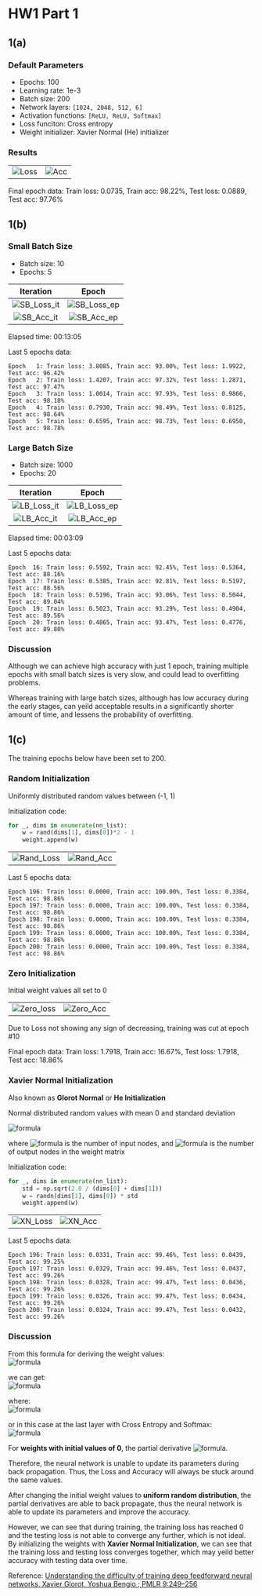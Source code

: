 # HW1 Part 1

## 1(a)

### Default Parameters

* Epochs: 100
* Learning rate: 1e-3
* Batch size: 200
* Network layers: `[1024, 2048, 512, 6]`
* Activation functions: `[ReLU, ReLU, Softmax]`
* Loss funciton: Cross entropy
* Weight initializer: Xavier Normal (He) initializer

### Results

| | |
|:--:|:--:|
| ![Loss](https://github.com/yuchen071/Feedforward-Classification-Network/blob/main/results/imgs/Loss.png) | ![Acc](https://github.com/yuchen071/Feedforward-Classification-Network/blob/main/results/imgs/Accuracy.png) |

Final epoch data: Train loss: 0.0735, Train acc: 98.22%, Test loss: 0.0889, Test acc: 97.76%

## 1(b)

### Small Batch Size

* Batch size: 10
* Epochs: 5

| Iteration | Epoch |
|:--:|:--:|
| ![SB_Loss_it](https://github.com/yuchen071/Feedforward-Classification-Network/blob/main/results/imgs/SB_Loss_it.png) | ![SB_Loss_ep](https://github.com/yuchen071/Feedforward-Classification-Network/blob/main/results/imgs/SB_Loss_ep.png) |
| ![SB_Acc_it](https://github.com/yuchen071/Feedforward-Classification-Network/blob/main/results/imgs/SB_Acc_it.png) | ![SB_Acc_ep](https://github.com/yuchen071/Feedforward-Classification-Network/blob/main/results/imgs/SB_Acc_ep.png) |

Elapsed time: 00:13:05

Last 5 epochs data:
```
Epoch   1: Train loss: 3.8085, Train acc: 93.00%, Test loss: 1.9922, Test acc: 96.42%
Epoch   2: Train loss: 1.4207, Train acc: 97.32%, Test loss: 1.2871, Test acc: 97.47%
Epoch   3: Train loss: 1.0014, Train acc: 97.93%, Test loss: 0.9866, Test acc: 98.18%
Epoch   4: Train loss: 0.7930, Train acc: 98.49%, Test loss: 0.8125, Test acc: 98.64%
Epoch   5: Train loss: 0.6595, Train acc: 98.73%, Test loss: 0.6950, Test acc: 98.78%
```

### Large Batch Size

* Batch size: 1000
* Epochs: 20

| Iteration | Epoch |
|:--:|:--:|
| ![LB_Loss_it](https://github.com/yuchen071/Feedforward-Classification-Network/blob/main/results/imgs/LB_Loss_it.png) | ![LB_Loss_ep](https://github.com/yuchen071/Feedforward-Classification-Network/blob/main/results/imgs/LB_Loss_ep.png) |
| ![LB_Acc_it](https://github.com/yuchen071/Feedforward-Classification-Network/blob/main/results/imgs/LB_Acc_it.png) | ![LB_Acc_ep](https://github.com/yuchen071/Feedforward-Classification-Network/blob/main/results/imgs/LB_Acc_ep.png) |

Elapsed time: 00:03:09

Last 5 epochs data:
```
Epoch  16: Train loss: 0.5592, Train acc: 92.45%, Test loss: 0.5364, Test acc: 88.16%
Epoch  17: Train loss: 0.5385, Train acc: 92.81%, Test loss: 0.5197, Test acc: 88.56%
Epoch  18: Train loss: 0.5196, Train acc: 93.06%, Test loss: 0.5044, Test acc: 89.04%
Epoch  19: Train loss: 0.5023, Train acc: 93.29%, Test loss: 0.4904, Test acc: 89.56%
Epoch  20: Train loss: 0.4865, Train acc: 93.47%, Test loss: 0.4776, Test acc: 89.80%
```

### Discussion

Although we can achieve high accuracy with just 1 epoch, training multiple epochs with small batch sizes is very slow, and could lead to overfitting problems.

Whereas training with large batch sizes, although has low accuracy during the early stages, can yeild acceptable results in a significantly shorter amount of time, and lessens the probability of overfitting. 

## 1(c)

The training epochs below have been set to 200.

### Random Initialization

Uniformly distributed random values between (-1, 1) 

Initialization code: 

```python
for _, dims in enumerate(nn_list):
    w = rand(dims[1], dims[0])*2 - 1
    weight.append(w)
```

| | |
|:--:|:--:|
| ![Rand_Loss](https://github.com/yuchen071/Feedforward-Classification-Network/blob/main/results/imgs/Rand_loss.png) | ![Rand_Acc](https://github.com/yuchen071/Feedforward-Classification-Network/blob/main/results/imgs/Rand_acc.png) |

Last 5 epochs data:
```
Epoch 196: Train loss: 0.0000, Train acc: 100.00%, Test loss: 0.3384, Test acc: 98.86%
Epoch 197: Train loss: 0.0000, Train acc: 100.00%, Test loss: 0.3384, Test acc: 98.86%
Epoch 198: Train loss: 0.0000, Train acc: 100.00%, Test loss: 0.3384, Test acc: 98.86%
Epoch 199: Train loss: 0.0000, Train acc: 100.00%, Test loss: 0.3384, Test acc: 98.86%
Epoch 200: Train loss: 0.0000, Train acc: 100.00%, Test loss: 0.3384, Test acc: 98.86%
```


### Zero Initialization

Initial weight values all set to 0

| | |
|:--:|:--:|
| ![Zero_loss](https://github.com/yuchen071/Feedforward-Classification-Network/blob/main/results/imgs/zero_loss.png) | ![Zero_Acc](https://github.com/yuchen071/Feedforward-Classification-Network/blob/main/results/imgs/zero_acc.png) |

Due to Loss not showing any sign of decreasing, training was cut at epoch #10

Final epoch data: Train loss: 1.7918, Train acc: 16.67%, Test loss: 1.7918, Test acc: 18.86%

### Xavier Normal Initialization

Also known as **Glorot Normal** or **He Initialization**

Normal distributed random values with mean 0 and standard deviation

![formula](https://render.githubusercontent.com/render/math?math=%5Csigma%20%3D%20%5Csqrt%7B%5Cfrac%7B2%7D%7Bn_%7Bin%7D%20%2B%20n_%7Bout%7D%7D%7D&mode=display)

where ![formula](https://render.githubusercontent.com/render/math?math=n_{in}) is the number of input nodes, and ![formula](https://render.githubusercontent.com/render/math?math=n_{out}) is the number of output nodes in the weight matrix

Initialization code:

```python
for _, dims in enumerate(nn_list):
    std = np.sqrt(2.0 / (dims[0] + dims[1]))
    w = randn(dims[1], dims[0]) * std
    weight.append(w)
```

| | |
|:---:|:---:|
| ![XN_Loss](https://github.com/yuchen071/Feedforward-Classification-Network/blob/main/results/imgs/xn_loss.png)  | ![XN_Acc](https://github.com/yuchen071/Feedforward-Classification-Network/blob/main/results/imgs/xn_acc.png) |


Last 5 epochs data:
```
Epoch 196: Train loss: 0.0331, Train acc: 99.46%, Test loss: 0.0439, Test acc: 99.25%
Epoch 197: Train loss: 0.0329, Train acc: 99.46%, Test loss: 0.0437, Test acc: 99.26%
Epoch 198: Train loss: 0.0328, Train acc: 99.47%, Test loss: 0.0436, Test acc: 99.26%
Epoch 199: Train loss: 0.0326, Train acc: 99.47%, Test loss: 0.0434, Test acc: 99.26%
Epoch 200: Train loss: 0.0324, Train acc: 99.47%, Test loss: 0.0432, Test acc: 99.26%
```

### Discussion

From this formula for deriving the weight values:  
![formula](https://render.githubusercontent.com/render/math?math=%5Cfrac%7B%5Cpartial%20J%7D%7B%5Cpartial%20w%5E%7B%28L%29%7D_%7Bjk%7D%7D%20%3D%20%5Cfrac%7B%5Cpartial%20z%5E%7B%28L%29%7D_j%7D%7B%5Cpartial%20w%5E%7B%28L%29%7D_%7Bjk%7D%7D%20%5Cfrac%7B%5Cpartial%20a%5E%7B%28L%29%7D_j%7D%7B%5Cpartial%20z%5E%7B%28L%29%7D_j%7D%20%5Cfrac%7B%5Cpartial%20J%7D%7B%5Cpartial%20a%5E%7B%28L%29%7D_j%7D&mode=display)

we can get:  
![formula](https://render.githubusercontent.com/render/math?math=%5Cfrac%7B%5Cpartial%20J%7D%7B%5Cpartial%20w%5E%7B%28L%29%7D_%7Bjk%7D%7D%20%3D%20a%5E%7B%28L-1%29%7D_k%20%5Csigma%27%28z%5E%7B%28L%29%7D_j%29%20%5Cfrac%7B%5Cpartial%20J%7D%7B%5Cpartial%20a%5E%7B%28L%29%7D_j%7D&mode=display)

where:  
![formula](https://render.githubusercontent.com/render/math?math=%5Cfrac%7B%5Cpartial%20J%7D%7B%5Cpartial%20a%5E%7B%28L%29%7D_j%7D%20%3D%20%5Csum%5E%7Bn_%7BL%2B1%7D-1%7D_%7Bj%3D0%7D%5Cfrac%7B%5Cpartial%20z%5E%7B%28L%2B1%29%7D_j%7D%7B%5Cpartial%20a%5E%7B%28L%29%7D_%7Bj%7D%7D%20%5Cfrac%7B%5Cpartial%20a%5E%7B%28L%2B1%29%7D_j%7D%7B%5Cpartial%20z%5E%7B%28L%2B1%29%7D_j%7D%5Cfrac%7B%5Cpartial%20J%7D%7B%5Cpartial%20a%5E%7B%28L%2B1%29%7D_j%7D%20%3D%20%5Csum%5E%7Bn_%7BL%2B1%7D-1%7D_%7Bj%3D0%7D%20w%5E%7B%28L%2B1%29%7D_%7Bjk%7D%5Csigma%27%28z%5E%7B%28L%2B1%29%7D_j%29%5Cfrac%7B%5Cpartial%20J%7D%7B%5Cpartial%20a%5E%7B%28L%2B1%29%7D_j%7D&mode=display)

or in this case at the last layer with Cross Entropy and Softmax:  
![formula](https://render.githubusercontent.com/render/math?math=%5Csigma%27%28z%5E%7B%28last%29%7D%29%5Cfrac%7B%5Cpartial%20J%7D%7B%5Cpartial%20a%5E%7B%28last%29%7D%7D%20%3D%20%5Chat%7By%7D%20-%20y&mode=display)

For **weights with initial values of 0**, the partial derivative ![formula](https://render.githubusercontent.com/render/math?math=%5Cfrac%7B%5Cpartial%20z%5E%7B%28L%2B1%29%7D_j%7D%7B%5Cpartial%20a%5E%7B%28L%29%7D_%7Bj%7D%7D%20%3D%20w%5E%7B%28L%2B1%29%7D_%7Bjk%7D%20%3D%200&mode=display).

Therefore, the neural network is unable to update its parameters during back propagation. Thus, the Loss and Accuracy will always be stuck around the same values.

After changing the initial weight values to **uniform random distribution**, the partial derivatives are able to back propagate, thus the neural network is able to update its parameters and improve the accuracy.

However, we can see that during training, the training loss has reached 0 and the testing loss is not able to converge any further, which is not ideal. By initializing the weights with **Xavier Normal Initialization**, we can see that the training loss and testing loss converges together, which may yeild better accuracy with testing data over time.

Reference: [Understanding the difficulty of training deep feedforward neural networks, Xavier Glorot, Yoshua Bengio ; PMLR 9:249–256](http://proceedings.mlr.press/v9/glorot10a/glorot10a.pdf)
